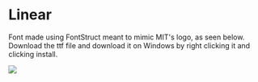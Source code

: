 # Linear

Font made using FontStruct meant to mimic MIT's logo, as seen below. Download the ttf file and download it on Windows by right clicking it and clicking install. 

<img src="https://upload.wikimedia.org/wikipedia/commons/0/0c/MIT_logo.svg">
